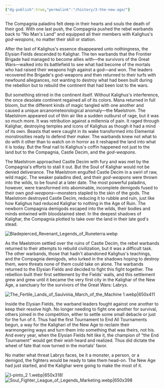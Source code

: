 ```yaml
---
{"dg-publish":true,"permalink":"/history/3-the-new-age/"}
---
```



The Compagnia paladins felt deep in their hearts and souls the death of their god. With one last push, the Compagnia pushed the rebel warbands back to "No Man's Land" and equipped all their members with Kalighus's _god-weapons_, no matter their skill or station. 

After the last of Kalighus's essence disappeared unto nothingness, the Elysian Fields descended to Kalighar. The ten warbands that the Frontier Brigade had managed to become allies with—the survivors of the Great Wars—walked into its battlefield to see what had become of the mortals who had raised their weapons high against a god—and won. The leaders recovered the Brigade's god-weapons and then returned to their turfs with newfound allegiances, not wanting to destroy what had been built during the rebellion but to rebuild the continent that had been lost to the wars. 

But something stirred in the continent itself. Without Kalighus's interference, the once desolate continent regained all of its colors. Mana returned in full bloom, but the different kinds of magic tangled with one another and caused a unique arcanometeorological anomaly—the Maelstrom. The Maelstrom appeared out of thin air like a sudden outburst of rage, but it was so much more. It was retribution against a millennia of pain. It raged through Kalighar, destroying temples and icons of Kalighus as though it had a mind of its own. Beasts that were caught in its wake transformed into Elemental monstrosities ready to defend their maker. The warbands knew not what to do with it other than to watch on in horror as it reshaped the land into what it is today. But the final nail to Kalighus's coffin happened not just to the land but to the Compagnia, Castle Decim, and the _god-weapons_.

The Maelstrom approached Castle Decim with fury and was met by the Compagnia's efforts to stall it out. But the Soul of Kalighar would not be denied deliverance. The Maelstrom engulfed Castle Decim in a swirl of raw, wild magic. The weaker paladins died, and their _god-weapons_ were thrown into the wilds, to be found at a later date. The most powerful paladins, however, were transformed into abominable, incomplete demigods fused to their own _god-weapons_—monsters stapled to the skin of the gods. The Maelstrom destroyed Castle Decim, reducing it to rubble and ruin, just like how Kalighus had reduced Kalighar to nothing in the Age of Ruin. The newborn Compagnia demigods escaped into the wilds, their bodies and minds entwined with bloodstained steel. In the deepest shadows of Kalighar, the Compagnia plotted to take over the land in their late god's stead.

![Bladepierced_Revenant_Legends_of_Runeterra.webp](/img/user/Content/Images/Bladepierced_Revenant_Legends_of_Runeterra.webp)

As the Maelstrom settled over the ruins of Castle Decim, the rebel warbands returned to their attempts to rebuild civilization, but it was a difficult task. The other warbands, those that hadn't abandoned Kalighus's teachings, and the Compagnia demigods, who lurked in the shadows hoping to destroy them, were threats none of them could take on alone. The warbands returned to the Elysian Fields and decided to fight this fight together. The rebellion built their first settlement by the Fields' walls, and this settlement grew and grew until it became the very first city in the Kalighar of the New Age, a sanctuary for the survivors of the Great Wars: Labrys.

![The_Fertile_Lands_of_Saulvinia_March_of_the_Machine 1.webp|650x411](/img/user/Content/Images/The_Fertile_Lands_of_Saulvinia_March_of_the_Machine%201.webp)

Inside the Elysian Fields, the warband leaders fought against one another to keep their resolve high. No longer needing to fight one another for survival, others joined in the competition, either to settle some small debacle or just for the fun of it. Thus had the first Tournament to End All Tournaments begun, a way for the Kalighari of the New Age to reclaim their warmongering ways and turn them into something that was theirs, not his. And every year, when the Elysian Fields felt like it, the champion of "the End Tournament" would get their _wish_ heard and realized. Thus did dictate the wheel of fate that now turned in the mortals' favor.

No matter what threat Labrys faces, be it a monster, a person, or a demigod, the fighters would be ready to take them head-on. The New Age had just started, and the Kalighar were going to make the most of it.

![l-pinto_2 1.webp|650x318](/img/user/Content/Images/l-pinto_2%201.webp)!![Soul_Fighter_League_of_Legends_Marketing.webp|650x398](/img/user/Content/Images/Soul_Fighter_League_of_Legends_Marketing.webp)